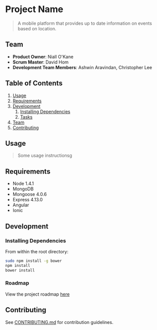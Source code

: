 # Project Name

> A mobile platform that provides up to date information on events based on location.

## Team

  - __Product Owner__: Niall O'Kane
  - __Scrum Master__: David Hom
  - __Development Team Members__: Ashwin Aravindan, Christopher Lee

## Table of Contents

1. [Usage](#Usage)
1. [Requirements](#requirements)
1. [Development](#development)
    1. [Installing Dependencies](#installing-dependencies)
    1. [Tasks](#tasks)
1. [Team](#team)
1. [Contributing](#contributing)

## Usage

> Some usage instructionsg

## Requirements

- Node 1.4.1
- MongoDB 
- Mongoose 4.0.6
- Express 4.13.0
- Angular
- Ionic

## Development

### Installing Dependencies

From within the root directory:

```sh
sudo npm install -g bower
npm install
bower install
```

### Roadmap

View the project roadmap [here](LINK_TO_PROJECT_ISSUES)


## Contributing

See [CONTRIBUTING.md](CONTRIBUTING.md) for contribution guidelines.
